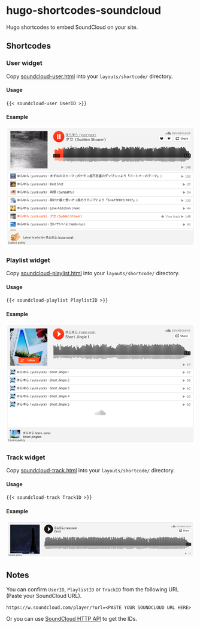 # hugo-shortcodes-soundcloud

Hugo shortcodes to embed SoundCloud on your site.

## Shortcodes

### User widget

Copy [soundcloud-user.html](./layouts/shortcodes/soundcloud-user.html) into your `layouts/shortcode/` directory.

#### Usage

```markdown
{{< soundcloud-user UserID >}}
```

#### Example

![Soundcloud user](./images/soundcloud-user.png)

### Playlist widget

Copy [soundcloud-playlist.html](./layouts/shortcodes/soundcloud-playlist.html) into your `layouts/shortcode/` directory.

#### Usage

```markdown
{{< soundcloud-playlist PlaylistID >}}
```

#### Example

![Soundcloud playlist](./images/soundcloud-playlist.png)

### Track widget

Copy [soundcloud-track.html](./layouts/shortcodes/soundcloud-track.html) into your `layouts/shortcode/` directory.

#### Usage

```markdown
{{< soundcloud-track TrackID >}}
```

#### Example

![Soundcloud track](./images/soundcloud-track.png)

## Notes

You can confirm `UserID`, `PlaylistID` or `TrackID` from the following URL (Paste your SoundCloud URL).

```
https://w.soundcloud.com/player/?url=<PASTE YOUR SOUNDCLOUD URL HERE>
```

Or you can use [SoundCloud HTTP API](https://developers.soundcloud.com/docs/api/reference) to get the IDs.
